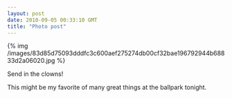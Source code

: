 ```yaml
---
layout: post
date: 2010-09-05 00:33:10 GMT
title: "Photo post"
---
```

{% img /images/83d85d75093dddfc3c600aef275274db00cf32bae196792944b68833d2a06020.jpg %}

Send in the clowns! 

This might be my favorite of many great  things at the ballpark tonight. 